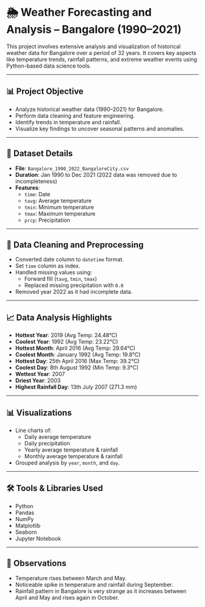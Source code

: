 # 🌦️ Weather Forecasting and Analysis – Bangalore (1990–2021)

This project involves extensive analysis and visualization of historical weather data for Bangalore over a period of 32 years. It covers key aspects like temperature trends, rainfall patterns, and extreme weather events using Python-based data science tools.

---

## 📊 Project Objective

- Analyze historical weather data (1990–2021) for Bangalore.
- Perform data cleaning and feature engineering.
- Identify trends in temperature and rainfall.
- Visualize key findings to uncover seasonal patterns and anomalies.

---

## 📁 Dataset Details

- **File**: `Bangalore_1990_2022_BangaloreCity.csv`
- **Duration**: Jan 1990 to Dec 2021 (2022 data was removed due to incompleteness)
- **Features**:
  - `time`: Date
  - `tavg`: Average temperature
  - `tmin`: Minimum temperature
  - `tmax`: Maximum temperature
  - `prcp`: Precipitation

---

## 🔧 Data Cleaning and Preprocessing

- Converted date column to `datetime` format.
- Set `time` column as index.
- Handled missing values using:
  - Forward fill (`tavg`, `tmin`, `tmax`)
  - Replaced missing precipitation with `0.0`
- Removed year 2022 as it had incomplete data.

---

## 📈 Data Analysis Highlights

- **Hottest Year**: 2019 (Avg Temp: 24.48°C)
- **Coolest Year**: 1992 (Avg Temp: 23.22°C)
- **Hottest Month**: April 2016 (Avg Temp: 29.64°C)
- **Coolest Month**: January 1992 (Avg Temp: 19.8°C)
- **Hottest Day**: 25th April 2016 (Max Temp: 39.2°C)
- **Coolest Day**: 8th August 1992 (Min Temp: 9.3°C)
- **Wettest Year**: 2007
- **Driest Year**: 2003
- **Highest Rainfall Day**: 13th July 2007 (271.3 mm)

---

## 📊 Visualizations

- Line charts of:
  - Daily average temperature
  - Daily precipitation
  - Yearly average temperature & rainfall
  - Monthly average temperature & rainfall
- Grouped analysis by `year`, `month`, and `day`.

---

## 🛠️ Tools & Libraries Used

- Python
- Pandas
- NumPy
- Matplotlib
- Seaborn
- Jupyter Notebook

---

## 📌 Observations

- Temperature rises between March and May.
- Noticeable spike in temperature and rainfall during September.
- Rainfall pattern in Bangalore is very strange as it increases between April and May and rises again in October.